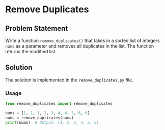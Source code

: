 # Remove Duplicates

## Problem Statement
Write a function `remove_duplicates()` that takes in a sorted list of integers `nums` as a parameter and removes all duplicates in the list. The function returns the modified list.

## Solution
The solution is implemented in the `remove_duplicates.py` file.

### Usage
```python
from remove_duplicates import remove_duplicates

nums = [1, 1, 1, 2, 3, 4, 4, 5, 6, 6]
nums = remove_duplicates(nums)
print(nums)  # Output: [1, 2, 3, 4, 5, 6]
